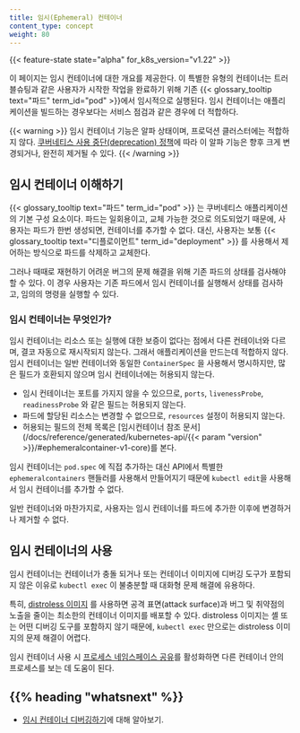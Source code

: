 ```yaml
---
title: 임시(Ephemeral) 컨테이너
content_type: concept
weight: 80
---
```


<!-- overview -->

{{< feature-state state="alpha" for_k8s_version="v1.22" >}}

이 페이지는 임시 컨테이너에 대한 개요를 제공한다. 
이 특별한 유형의 컨테이너는 트러블슈팅과 같은 사용자가 시작한 작업을 완료하기 위해 
기존 {{< glossary_tooltip text="파드" term_id="pod" >}}에서 임시적으로 실행된다. 
임시 컨테이너는 애플리케이션을 빌드하는 경우보다는 서비스 점검과 같은 경우에 더 적합하다.

{{< warning >}}
임시 컨테이너 기능은 알파 상태이며,
프로덕션 클러스터에는 적합하지 않다.
[쿠버네티스 사용 중단(deprecation) 정책](/docs/reference/using-api/deprecation-policy/)에 따라
이 알파 기능은 향후 크게 변경되거나, 완전히 제거될 수 있다.
{{< /warning >}}



<!-- body -->

## 임시 컨테이너 이해하기

{{< glossary_tooltip text="파드" term_id="pod" >}} 는 쿠버네티스 애플리케이션의
기본 구성 요소이다. 파드는 일회용이고, 교체 가능한 것으로 의도되었기
때문에, 사용자는 파드가 한번 생성되면, 컨테이너를 추가할 수 없다.
대신, 사용자는 보통 {{< glossary_tooltip text="디플로이먼트" term_id="deployment" >}} 를
사용해서 제어하는 방식으로 파드를 삭제하고 교체한다.

그러나 때때로 재현하기 어려운 버그의 문제 해결을 위해
기존 파드의 상태를 검사해야 할 수 있다. 이 경우 사용자는
기존 파드에서 임시 컨테이너를 실행해서 상태를 검사하고, 임의의 명령을
실행할 수 있다.

### 임시 컨테이너는 무엇인가?

임시 컨테이너는 리소스 또는 실행에 대한 보증이 없다는 점에서
다른 컨테이너와 다르며, 결코 자동으로 재시작되지 않는다. 그래서
애플리케이션을 만드는데 적합하지 않다. 임시 컨테이너는
일반 컨테이너와 동일한 `ContainerSpec` 을 사용해서 명시하지만, 많은 필드가
호환되지 않으며 임시 컨테이너에는 허용되지 않는다.

- 임시 컨테이너는 포트를 가지지 않을 수 있으므로, `ports`,
  `livenessProbe`, `readinessProbe` 와 같은 필드는 허용되지 않는다.
- 파드에 할당된 리소스는 변경할 수 없으므로, `resources` 설정이 허용되지 않는다.
- 허용되는 필드의 전체 목록은 [임시컨테이너 참조
  문서](/docs/reference/generated/kubernetes-api/{{< param "version" >}}/#ephemeralcontainer-v1-core)를 본다.

임시 컨테이너는 `pod.spec` 에 직접 추가하는 대신
API에서 특별한 `ephemeralcontainers` 핸들러를 사용해서 만들어지기 때문에
`kubectl edit`을 사용해서 임시 컨테이너를 추가할 수 없다.

일반 컨테이너와 마찬가지로, 사용자는 임시 컨테이너를 파드에 추가한
이후에 변경하거나 제거할 수 없다.

## 임시 컨테이너의 사용

임시 컨테이너는 컨테이너가 충돌 되거나 또는 컨테이너 이미지에
디버깅 도구가 포함되지 않은 이유로 `kubectl exec` 이 불충분할 때
대화형 문제 해결에 유용하다.

특히, [distroless 이미지](https://github.com/GoogleContainerTools/distroless)
를 사용하면 공격 표면(attack surface)과 버그 및 취약점의 노출을 줄이는 최소한의
컨테이너 이미지를 배포할 수 있다. distroless 이미지는 셸 또는 어떤 디버깅 도구를
포함하지 않기 때문에, `kubectl exec` 만으로는 distroless
이미지의 문제 해결이 어렵다.

임시 컨테이너 사용 시 [프로세스 네임스페이스
공유](/docs/tasks/configure-pod-container/share-process-namespace/)를
활성화하면 다른 컨테이너 안의 프로세스를 보는 데 도움이 된다.

## {{% heading "whatsnext" %}}

* [임시 컨테이너 디버깅하기](/docs/tasks/debug-application-cluster/debug-running-pod/#ephemeral-container)에 대해 알아보기.
